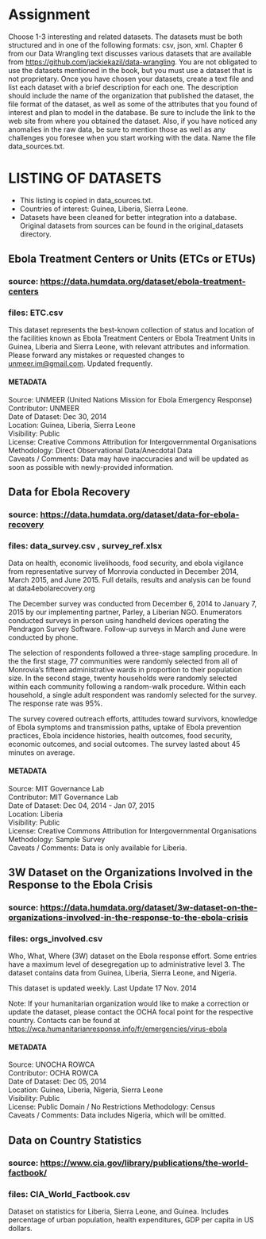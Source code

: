 # Assignment
Choose 1-3 interesting and related datasets. The datasets must be both
structured and in one of the following formats: csv, json, xml. Chapter 6 from
our Data Wrangling text discusses various datasets that are available from
https://github.com/jackiekazil/data-wrangling. You are not obligated to use the
datasets mentioned in the book, but you must use a dataset that is not
proprietary. Once you have chosen your datasets, create a text file and list
each dataset with a brief description for each one. The description should
include the name of the organization that published the dataset, the file
format of the dataset, as well as some of the attributes that you found of
interest and plan to model in the database. Be sure to include the link to the
web site from where you obtained the dataset. Also, if you have noticed any
anomalies in the raw data, be sure to mention those as well as any challenges
you foresee when you start working with the data. Name the file
data_sources.txt.

# LISTING OF DATASETS
* This listing is copied in data_sources.txt.
* Countries of interest: Guinea, Liberia, Sierra Leone.
* Datasets have been cleaned for better integration into a database. 
Original datasets from sources can be found in the original_datasets directory.


## Ebola Treatment Centers or Units (ETCs or ETUs)
### source: https://data.humdata.org/dataset/ebola-treatment-centers
### files: ETC.csv
This dataset represents the best-known collection of status and location of the
facilities known as Ebola Treatment Centers or Ebola Treatment Units in Guinea,
Liberia and Sierra Leone, with relevant attributes and information. Please
forward any mistakes or requested changes to unmeer.im@gmail.com. Updated
frequently.

#### METADATA
Source: UNMEER (United Nations Mission for Ebola Emergency Response)    
Contributor: UNMEER     
Date of Dataset: Dec 30, 2014    
Location: Guinea,  Liberia,  Sierra Leone  
Visibility: Public  
License: Creative Commons Attribution for Intergovernmental Organisations  
Methodology: Direct Observational Data/Anecdotal Data    
Caveats / Comments: Data may have inaccuracies and will be updated as soon as possible with newly-provided information.


## Data for Ebola Recovery
### source: https://data.humdata.org/dataset/data-for-ebola-recovery
### files: data_survey.csv , survey_ref.xlsx
Data on health, economic livelihoods, food security, and ebola vigilance from
representative survey of Monrovia conducted in December 2014, March 2015, and
June 2015. Full details, results and analysis can be found at
data4ebolarecovery.org

The December survey was conducted from December 6, 2014 to January 7, 2015 by
our implementing partner, Parley, a Liberian NGO. Enumerators conducted surveys
in person using handheld devices operating the Pendragon Survey Software.
Follow-up surveys in March and June were conducted by phone.

The selection of respondents followed a three-stage sampling procedure. In the
the first stage, 77 communities were randomly selected from all of Monrovia’s
fifteen administrative wards in proportion to their population size. In the
second stage, twenty households were randomly selected within each community
following a random-walk procedure. Within each household, a single adult
respondent was randomly selected for the survey. The response rate was 95%.

The survey covered outreach efforts, attitudes toward survivors, knowledge of
Ebola symptoms and transmission paths, uptake of Ebola prevention practices,
Ebola incidence histories, health outcomes, food security, economic outcomes,
and social outcomes. The survey lasted about 45 minutes on average.

#### METADATA
Source: MIT Governance Lab  
Contributor: MIT Governance Lab  
Date of Dataset: Dec 04, 2014 - Jan 07, 2015   
Location: Liberia   
Visibility: Public  
License: Creative Commons Attribution for Intergovernmental Organisations    
Methodology: Sample Survey   
Caveats / Comments: Data is only available for Liberia.


## 3W Dataset on the Organizations Involved in the Response to the Ebola Crisis
### source: https://data.humdata.org/dataset/3w-dataset-on-the-organizations-involved-in-the-response-to-the-ebola-crisis
### files: orgs_involved.csv
Who, What, Where (3W) dataset on the Ebola response effort. Some entries have a
maximum level of desegregation up to administrative level 3. The dataset
contains data from Guinea, Liberia, Sierra Leone, and Nigeria.

This dataset is updated weekly. Last Update 17 Nov. 2014

Note: If your humanitarian organization would like to make a correction or
update the dataset, please contact the OCHA focal point for the respective
country. Contacts can be found at
https://wca.humanitarianresponse.info/fr/emergencies/virus-ebola

#### METADATA
Source: UNOCHA ROWCA    
Contributor: OCHA ROWCA  
Date of Dataset: Dec 05, 2014  
Location: Guinea,  Liberia,  Nigeria,  Sierra Leone  
Visibility: Public  
License: Public Domain / No Restrictions 
Methodology: Census  
Caveats / Comments: Data includes Nigeria, which will be omitted.


## Data on Country Statistics
### source: https://www.cia.gov/library/publications/the-world-factbook/
### files: CIA_World_Factbook.csv
Dataset on statistics for Liberia, Sierra Leone, and Guinea.
Includes percentage of urban population, health expenditures, GDP per capita in
US dollars.
